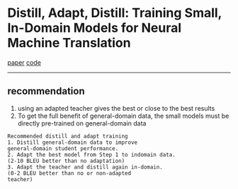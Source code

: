 # Distill, Adapt, Distill: Training Small, In-Domain Models for Neural Machine Translation
[paper](https://www.aclweb.org/anthology/2020.ngt-1.12.pdf)
[code]()

---
## recommendation
1. using an adapted teacher gives the best or close to the best results
2. To get the full benefit of general-domain data, the small models must be directly pre-trained on general-domain data
```
Recommended distill and adapt training
1. Distill general-domain data to improve
general-domain student performance.
2. Adapt the best model from Step 1 to indomain data.
(2-10 BLEU better than no adaptation)
3. Adapt the teacher and distill again in-domain.
(0-2 BLEU better than no or non-adapted
teacher)
```
